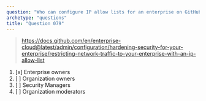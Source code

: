 ```yaml
---
question: "Who can configure IP allow lists for an enterprise on GitHub?"
archetype: "questions"
title: "Question 079"
---
```


> https://docs.github.com/en/enterprise-cloud@latest/admin/configuration/hardening-security-for-your-enterprise/restricting-network-traffic-to-your-enterprise-with-an-ip-allow-list
1. [x] Enterprise owners
1. [ ] Organization owners
1. [ ] Security Managers
1. [ ] Organization moderators
